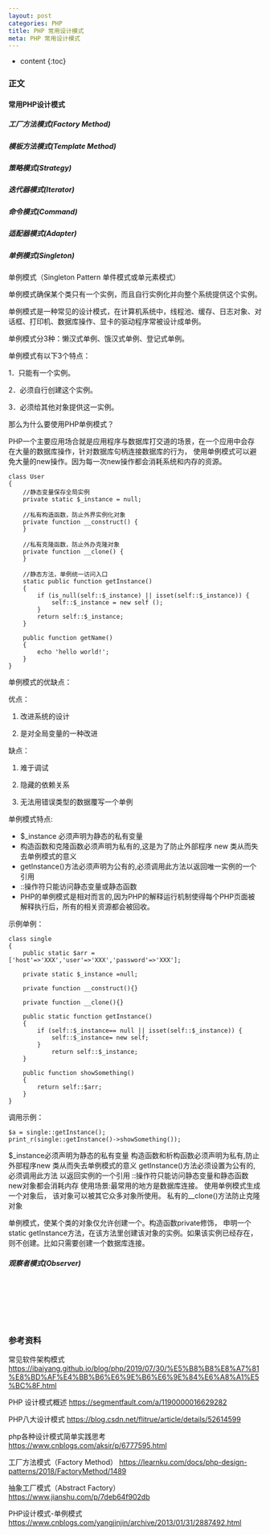 ```yaml
---
layout: post
categories: PHP
title: PHP 常用设计模式
meta: PHP 常用设计模式
---
```

* content
{:toc}

### 正文

#### 常用PHP设计模式

##### 工厂方法模式(Factory Method)

##### 模板方法模式(Template Method)

##### 策略模式(Strategy)

##### 迭代器模式(Iterator)

##### 命令模式(Command)

##### 适配器模式(Adapter)

##### 单例模式(Singleton)

单例模式（Singleton Pattern 单件模式或单元素模式）

单例模式确保某个类只有一个实例，而且自行实例化并向整个系统提供这个实例。

单例模式是一种常见的设计模式，在计算机系统中，线程池、缓存、日志对象、对话框、打印机、数据库操作、显卡的驱动程序常被设计成单例。

单例模式分3种：懒汉式单例、饿汉式单例、登记式单例。

单例模式有以下3个特点：

1．只能有一个实例。

2．必须自行创建这个实例。

3．必须给其他对象提供这一实例。

那么为什么要使用PHP单例模式？

PHP一个主要应用场合就是应用程序与数据库打交道的场景，在一个应用中会存在大量的数据库操作，针对数据库句柄连接数据库的行为，
使用单例模式可以避免大量的new操作。因为每一次new操作都会消耗系统和内存的资源。

```
class User 
{
    //静态变量保存全局实例
    private static $_instance = null;
    
    //私有构造函数，防止外界实例化对象
    private function __construct() {
    }
    
    //私有克隆函数，防止外办克隆对象
    private function __clone() {
    }
    
    //静态方法，单例统一访问入口
    static public function getInstance() 
    {
        if (is_null(self::$_instance) || isset(self::$_instance)) {
            self::$_instance = new self ();
        }
        return self::$_instance;
    }
    
    public function getName() 
    {
        echo 'hello world!';
    }
}
```

单例模式的优缺点：

优点：

1. 改进系统的设计

2. 是对全局变量的一种改进

缺点：

1. 难于调试

2. 隐藏的依赖关系

3. 无法用错误类型的数据覆写一个单例



单例模式特点:
* $_instance 必须声明为静态的私有变量
* 构造函数和克隆函数必须声明为私有的,这是为了防止外部程序 new 类从而失去单例模式的意义
* getInstance()方法必须声明为公有的,必须调用此方法以返回唯一实例的一个引用
* ::操作符只能访问静态变量或静态函数
* PHP的单例模式是相对而言的,因为PHP的解释运行机制使得每个PHP页面被解释执行后，所有的相关资源都会被回收。

示例单例：
```
class single
{
    public static $arr = ['host'=>'XXX','user'=>'XXX','password'=>'XXX'];
    
    private static $_instance =null;
    
    private function __construct(){}
    
    private function __clone(){}
    
    public static function getInstance()
    {
        if (self::$_instance== null || isset(self::$_instance)) {
            self::$_instance= new self;
        }
            return self::$_instance;   
    }
    
    public function showSomething()
    {
        return self::$arr;
    }
}
```

调用示例：
```
$a = single::getInstance();
print_r(single::getInstance()->showSomething());
```


$_instance必须声明为静态的私有变量
构造函数和析构函数必须声明为私有,防止外部程序new 类从而失去单例模式的意义
getInstance()方法必须设置为公有的,必须调用此方法 以返回实例的一个引用
::操作符只能访问静态变量和静态函数
new对象都会消耗内存
使用场景:最常用的地方是数据库连接。
使用单例模式生成一个对象后， 该对象可以被其它众多对象所使用。
私有的__clone()方法防止克隆对象

单例模式，使某个类的对象仅允许创建一个。构造函数private修饰，
申明一个static getInstance方法，在该方法里创建该对象的实例。如果该实例已经存在，则不创建。比如只需要创建一个数据库连接。

##### 观察者模式(Observer)


<br/><br/><br/><br/><br/>
### 参考资料

常见软件架构模式 <https://ibaiyang.github.io/blog/php/2019/07/30/%E5%B8%B8%E8%A7%81%E8%BD%AF%E4%BB%B6%E6%9E%B6%E6%9E%84%E6%A8%A1%E5%BC%8F.html>

PHP 设计模式概述 <https://segmentfault.com/a/1190000016629282>

PHP八大设计模式 <https://blog.csdn.net/flitrue/article/details/52614599>

php各种设计模式简单实践思考 <https://www.cnblogs.com/aksir/p/6777595.html>

工厂方法模式（Factory Method） <https://learnku.com/docs/php-design-patterns/2018/FactoryMethod/1489>

抽象工厂模式（Abstract Factory） <https://www.jianshu.com/p/7deb64f902db>

PHP设计模式-单例模式 <https://www.cnblogs.com/yangjinjin/archive/2013/01/31/2887492.html>

